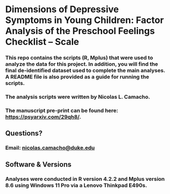 # Dimensions of Depressive Symptoms in Young Children: Factor Analysis of the Preschool Feelings Checklist – Scale

### This repo contains the scripts (R, Mplus) that were used to analyze the data for this project. In addition, you will find the final de-identified dataset used to complete the main analyses. A README file is also provided as a guide for running the scripts.

### The analysis scripts were written by Nicolas L. Camacho.

### The manuscript pre-print can be found here: https://psyarxiv.com/29qh8/.

## Questions?

### Email: nicolas.camacho@duke.edu

## Software & Versions

### Analyses were conducted in R version 4.2.2 and Mplus version 8.6 using Windows 11 Pro via a Lenovo Thinkpad E490s.
